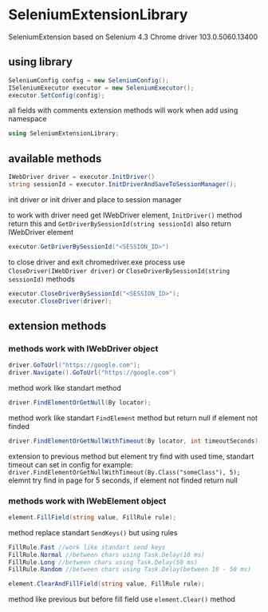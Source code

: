 # SeleniumExtensionLibrary
SeleniumExtension based on 
Selenium 4.3
Chrome driver 103.0.5060.13400

## using library

```C#
SeleniumConfig config = new SeleniumConfig();
ISeleniumExecutor executor = new SeleniumExecutor();
executor.SetConfig(config);
```

all fields with comments
extension methods will work when add using namespace
```C#
using SeleniumExtensionLibrary;
```

## available methods

```C#
IWebDriver driver = executor.InitDriver()
string sessionId = executor.InitDriverAndSaveToSessionManager();
```
init driver or init driver and place to session manager

to work with driver need get IWebDriver element, `InitDriver()` method return this and `GetDriverBySessionId(string sessionId)` also return IWebDriver element
```C#
executor.GetDriverBySessionId("<SESSION_ID>")
```

to close driver and exit chromedriver.exe process use `CloseDriver(IWebDriver driver)` or `CloseDriverBySessionId(string sessionId)` methods
```C#
executor.CloseDriverBySessionId("<SESSION_ID>");
executor.CloseDriver(driver);
```

## extension methods
### methods work with IWebDriver object

```C#
driver.GoToUrl("https://google.com");
driver.Navigate().GoToUrl("https://google.com")
```
method work like standart method

```C#
driver.FindElementOrGetNull(By locator);
```
method work like standart `FindElement` method but return null if element not finded

```C#
driver.FindElementOrGetNullWithTimeout(By locator, int timeoutSeconds);
```
extension to previous method but element try find with used time, standart timeout can set in config
for example: `driver.FindElementOrGetNullWithTimeout(By.Class("someClass"), 5);`
elemnt try find in page for 5 seconds, if element not finded return null

### methods work with IWebElement object

```C#
element.FillField(string value, FillRule rule);
```
method replace standart `SendKeys()` but using rules

``` C#
FillRule.Fast //work like standart send keys
FillRule.Normal //between chars using Task.Delay(10 ms)
FillRule.Long //between chars using Task.Delay(50 ms)
FillRule.Random //between chars using Task.Delay(between 10 - 50 ms)
```

```C#
element.ClearAndFillField(string value, FillRule rule);
```
method like previous but before fill field use `element.Clear()` method
